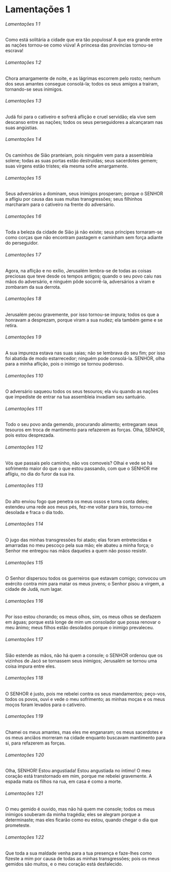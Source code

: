 # Lamentações 1

###### Lamentações 1:1

Como está solitária a cidade que era tão populosa! A que era grande entre as nações tornou-se como viúva! A princesa das províncias tornou-se escrava!

###### Lamentações 1:2

Chora amargamente de noite, e as lágrimas escorrem pelo rosto; nenhum dos seus amantes consegue consolá-la; todos os seus amigos a traíram, tornando-se seus inimigos.

###### Lamentações 1:3

Judá foi para o cativeiro e sofrerá aflição e cruel servidão; ela vive sem descanso entre as nações; todos os seus perseguidores a alcançaram nas suas angústias.

###### Lamentações 1:4

Os caminhos de Sião pranteiam, pois ninguém vem para a assembleia solene; todas as suas portas estão destruídas; seus sacerdotes gemem; suas virgens estão tristes; ela mesma sofre amargamente.

###### Lamentações 1:5

Seus adversários a dominam, seus inimigos prosperam; porque o SENHOR a afligiu por causa das suas muitas transgressões; seus filhinhos marcharam para o cativeiro na frente do adversário.

###### Lamentações 1:6

Toda a beleza da cidade de Sião já não existe; seus príncipes tornaram-se como corças que não encontram pastagem e caminham sem força adiante do perseguidor.

###### Lamentações 1:7

Agora, na aflição e no exílio, Jerusalém lembra-se de todas as coisas preciosas que teve desde os tempos antigos; quando o seu povo caiu nas mãos do adversário, e ninguém pôde socorrê-la, adversários a viram e zombaram da sua derrota.

###### Lamentações 1:8

Jerusalém pecou gravemente, por isso tornou-se impura; todos os que a honravam a desprezam, porque viram a sua nudez; ela também geme e se retira.

###### Lamentações 1:9

A sua impureza estava nas suas saias; não se lembrava do seu fim; por isso foi abatida de modo estarrecedor; ninguém pode consolá-la. SENHOR, olha para a minha aflição, pois o inimigo se tornou poderoso.

###### Lamentações 1:10

O adversário saqueou todos os seus tesouros; ela viu quando as nações que impediste de entrar na tua assembleia invadiam seu santuário.

###### Lamentações 1:11

Todo o seu povo anda gemendo, procurando alimento; entregaram seus tesouros em troca de mantimento para refazerem as forças. Olha, SENHOR, pois estou desprezada.

###### Lamentações 1:12

Vós que passais pelo caminho, não vos comoveis? Olhai e vede se há sofrimento maior do que o que estou passando, com que o SENHOR me afligiu, no dia do furor da sua ira.

###### Lamentações 1:13

Do alto enviou fogo que penetra os meus ossos e toma conta deles; estendeu uma rede aos meus pés, fez-me voltar para trás, tornou-me desolada e fraca o dia todo.

###### Lamentações 1:14

O jugo das minhas transgressões foi atado; elas foram entretecidas e amarradas no meu pescoço pela sua mão; ele abateu a minha força; o Senhor me entregou nas mãos daqueles a quem não posso resistir.

###### Lamentações 1:15

O Senhor dispersou todos os guerreiros que estavam comigo; convocou um exército contra mim para matar os meus jovens; o Senhor pisou a virgem, a cidade de Judá, num lagar.

###### Lamentações 1:16

Por isso estou chorando; os meus olhos, sim, os meus olhos se desfazem em águas; porque está longe de mim um consolador que possa renovar o meu ânimo; meus filhos estão desolados porque o inimigo prevaleceu.

###### Lamentações 1:17

Sião estende as mãos, não há quem a console; o SENHOR ordenou que os vizinhos de Jacó se tornassem seus inimigos; Jerusalém se tornou uma coisa impura entre eles.

###### Lamentações 1:18

O SENHOR é justo, pois me rebelei contra os seus mandamentos; peço-vos, todos os povos, ouvi e vede o meu sofrimento; as minhas moças e os meus moços foram levados para o cativeiro.

###### Lamentações 1:19

Chamei os meus amantes, mas eles me enganaram; os meus sacerdotes e os meus anciãos morreram na cidade enquanto buscavam mantimento para si, para refazerem as forças.

###### Lamentações 1:20

Olha, SENHOR! Estou angustiada! Estou angustiada no íntimo! O meu coração está transtornado em mim, porque me rebelei gravemente. A espada mata os filhos na rua, em casa é como a morte.

###### Lamentações 1:21

O meu gemido é ouvido, mas não há quem me console; todos os meus inimigos souberam da minha tragédia; eles se alegram porque a determinaste; mas eles ficarão como eu estou, quando chegar o dia que prometeste.

###### Lamentações 1:22

Que toda a sua maldade venha para a tua presença e faze-lhes como fizeste a mim por causa de todas as minhas transgressões; pois os meus gemidos são muitos, e o meu coração está desfalecido.

